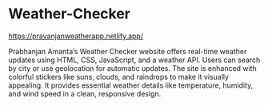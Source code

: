 # Weather-Checker

https://pravanjanweatherapp.netlify.app/

Prabhanjan Amanta’s Weather Checker website offers real-time weather updates using HTML, CSS, JavaScript, and a weather API. Users can search by city or use geolocation for automatic updates. The site is enhanced with colorful stickers like suns, clouds, and raindrops to make it visually appealing. It provides essential weather details like temperature, humidity, and wind speed in a clean, responsive design.

